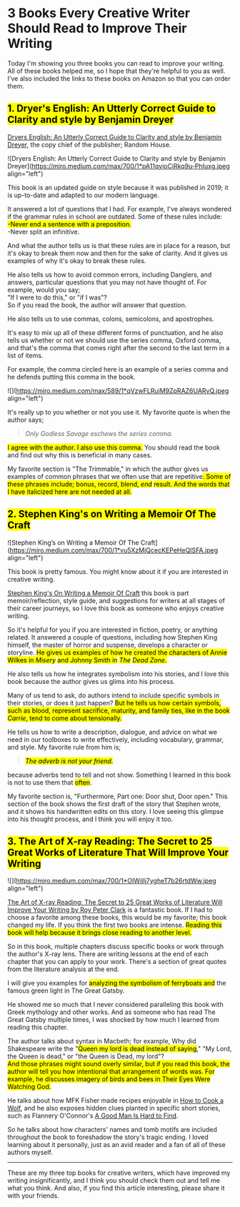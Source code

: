 # 3 Books Every Creative Writer Should Read to Improve Their Writing

Today I'm showing you three books you can read to improve your writing. All of these books helped me, so I hope that they're helpful to you as well. I've also included the links to these books on Amazon so that you can order them.

## **<mark>1. Dryer's English: An Utterly Correct Guide to Clarity and style by Benjamin Dreyer</mark>**

[Dryers English: An Utterly Correct Guide to Clarity and style by Benjamin Dreyer](https://www.amazon.com/Dreyers-English-Utterly-Correct-Clarity/dp/0812995708), the copy chief of the publisher; Random House.

![Dryers English: An Utterly Correct Guide to Clarity and style by Benjamin Dreyer](https://miro.medium.com/max/700/1*pA11qyioCiRkq9u-PhIuxg.jpeg align="left")

This book is an updated guide on style because it was published in 2019; it is up-to-date and adapted to our modern language.

It answered a lot of questions that I had. For example, I've always wondered if the grammar rules in school are outdated. Some of these rules include:  
<mark>-Never end a sentence with a preposition.</mark>  
\-Never split an infinitive.

  
And what the author tells us is that these rules are in place for a reason, but it's okay to break them now and then for the sake of clarity. And it gives us examples of why it's okay to break these rules.

He also tells us how to avoid common errors, including Danglers, and answers, particular questions that you may not have thought of. For example, would you say;  
"If I were to do this," or "if I was"?  
So if you read the book, the author will answer that question.

He also tells us to use commas, colons, semicolons, and apostrophes.

It's easy to mix up all of these different forms of punctuation, and he also tells us whether or not we should use the series comma, Oxford comma, and that's the comma that comes right after the second to the last term in a list of items.

For example, the comma circled here is an example of a series comma and he defends putting this comma in the book.

![](https://miro.medium.com/max/589/1*qVzwFLRuiM9ZpRAZ6UARvQ.jpeg align="left")

It's really up to you whether or not you use it. My favorite quote is when the author says;

> *Only Godless Savage eschews the series comma.*

<mark>I agree with the author. I also use this comma.</mark> You should read the book and find out why this is beneficial in many cases.

My favorite section is "The Trimmable," in which the author gives us examples of common phrases that we often use that are repetitive<mark>. Some of these phrases include; bonus, record, blend, </mark> *<mark>end</mark>* <mark> result. And the words that I have italicized here are not needed at all.</mark>

## **<mark>2. Stephen King's on Writing a Memoir Of The Craft</mark>**

![Stephen King’s on Writing a Memoir Of The Craft](https://miro.medium.com/max/700/1*vu5XzMjQcecKEPeHeQISFA.jpeg align="left")

This book is pretty famous. You might know about it if you are interested in creative writing.

[Stephen King's On Writing a Memoir Of Craft](https://www.amazon.com/Writing-10th-Anniversary-Memoir-Craft/dp/1439156816) this book is part memoir/reflection, style guide, and suggestions for writers at all stages of their career journeys, so I love this book as someone who enjoys creative writing.

So it's helpful for you if you are interested in fiction, poetry, or anything related. It answered a couple of questions, including how Stephen King himself, the master of horror and suspense, develops a character or storyline. <mark> He gives us examples of how he created the characters of Annie Wilkes in </mark> *<mark>Misery</mark>* <mark> and Johnny Smith in</mark> *<mark> The</mark>* *<mark>Dead Zone</mark>*<mark>.</mark>

He also tells us how he integrates symbolism into his stories, and I love this book because the author gives us glims into his process.

Many of us tend to ask, do authors intend to include specific symbols in their stories, or does it just happen? <mark>But he tells us how certain symbols, such as blood, represent sacrifice, maturity, and family ties, like in the book</mark> *<mark> Carrie</mark>*<mark>, tend to come about tensionally.</mark>

He tells us how to write a description, dialogue, and advice on what we need in our toolboxes to write effectively, including vocabulary, grammar, and style. My favorite rule from him is;

> *<mark>The adverb is not your friend.</mark>*

because adverbs tend to tell and not show. Something I learned in this book is not to use them that <mark>often</mark>.

My favorite section is, "Furthermore, Part one: Door shut, Door open." This section of the book shows the first draft of the story that Stephen wrote, and it shows his handwritten edits on this story. I love seeing this glimpse into his thought process, and I think you will enjoy it too.

## **<mark>3. The Art of X-ray Reading: The Secret to 25 Great Works of Literature That Will Improve Your Writing</mark>**

![](https://miro.medium.com/max/700/1*OIWilIj7ygheT7b26rtdWw.jpeg align="left")

[The Art of X-ray Reading: The Secret to 25 Great Works of Literature Will Improve Your Writing by Roy Peter Clark](https://www.amazon.com/Art-X-Ray-Reading-Secrets-Literature-ebook/dp/B00X47ZMDQ) is a fantastic book. If I had to choose a favorite among these books, this would be my favorite; this book changed my life. If you think the first two books are intense. <mark> Reading this book will help because it brings close reading to another level.</mark>

So in this book, multiple chapters discuss specific books or work through the author's X-ray lens. There are writing lessons at the end of each chapter that you can apply to your work. There's a section of great quotes from the literature analysis at the end.

  
I will give you examples for <mark>analyzing the symbolism of ferryboats and</mark> the famous green light in The Great Gatsby.

He showed me so much that I never considered paralleling this book with Greek mythology and other works. And as someone who has read The Great Gatsby multiple times, I was shocked by how much I learned from reading this chapter.

The author talks about syntax in Macbeth; for example, Why did Shakespeare write the "<mark>Queen my lord is dead instead of saying</mark>," "My Lord, the Queen is dead," or "the Queen is Dead, my lord"?  
<mark>And those phrases might sound overly similar, but if you read this book, the author will tell you how intentional that arrangement of words was. For example, he discusses imagery of birds and bees in Their Eyes Were Watching God.</mark>

He talks about how MFK Fisher made recipes enjoyable in [How to Cook a Wolf](https://www.amazon.com/How-Cook-Wolf-M-F-K-Fisher/dp/0865473366), and he also exposes hidden clues planted in specific short stories, such as Flannery O'Connor's [A Good Man Is Hard to Find](https://www.amazon.com/Good-Man-Hard-Find-Flannery-ebook/dp/B000SC0GJ0/ref=sr_1_1?crid=3OQCQA1698CYC&keywords=a+good+man+is+hard+to+find&qid=1641674907&s=digital-text&sprefix=a+good+man+is+hard+to+%2Cdigital-text%2C298&sr=1-1).

So he talks about how characters' names and tomb motifs are included throughout the book to foreshadow the story's tragic ending. I loved learning about it personally, just as an avid reader and a fan of all of these authors myself.

---

These are my three top books for creative writers, which have improved my writing insignificantly, and I think you should check them out and tell me what you think. And also, if you find this article interesting, please share it with your friends.